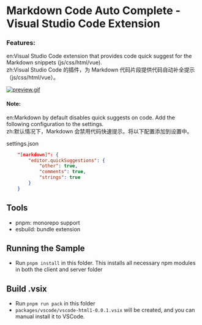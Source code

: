 # Markdown Code Auto Complete - Visual Studio Code Extension

### Features:

en:Visual Studio Code extension that provides code quick suggest for the Markdown snippets (js/css/html/vue).
<br/>
zh:Visual Studio Code 的插件，为 Markdown 代码片段提供代码自动补全提示（js/css/html/vue）。

[![preview.gif](https://i.postimg.cc/9QNkfR3P/preview.gif)](https://postimg.cc/G4GK7pm9)

#### Note:

en:Markdown by default disables quick suggests on code. Add the following configuration to the settings.
<br/>
zh:默认情况下，Markdown 会禁用代码快速提示。将以下配置添加到设置中。

settings.json

```json
	"[markdown]": {
		"editor.quickSuggestions": {
			"other": true,
			"comments": true,
			"strings": true
		}
	}
```

## Tools

- pnpm: monorepo support
- esbuild: bundle extension

## Running the Sample

- Run `pnpm install` in this folder. This installs all necessary npm modules in both the client and server folder

## Build .vsix

- Run `pnpm run pack` in this folder
- `packages/vscode/vscode-html1-0.0.1.vsix` will be created, and you can manual install it to VSCode.
